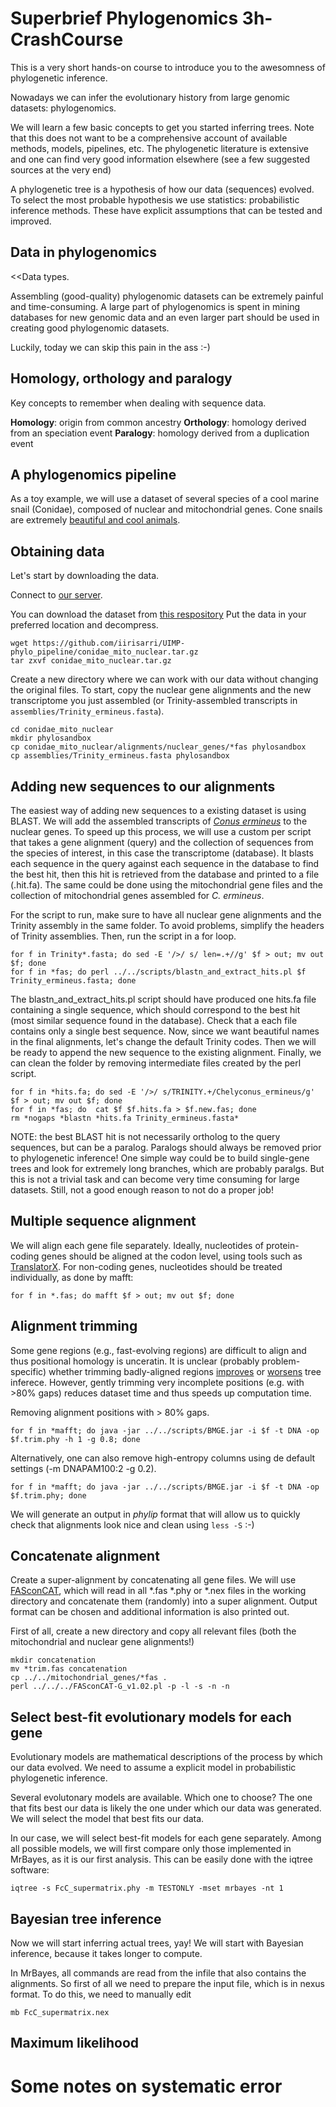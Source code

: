 # Superbrief Phylogenomics 3h-CrashCourse

This is a very short hands-on course to introduce you to the awesomness of phylogenetic inference.

Nowadays we can infer the evolutionary history from large genomic datasets: phylogenomics.

We will learn a few basic concepts to get you started inferring trees. Note that this does not want to be a comprehensive account of available methods, models, pipelines, etc. The phylogenetic literature is extensive and one can find very good information elsewhere (see a few suggested sources at the very end)

A phylogenetic tree is a hypothesis of how our data (sequences) evolved. To select the most probable hypothesis we use statistics: probabilistic inference methods. These have explicit assumptions that can be tested and improved.

## Data in phylogenomics

<<Data types.

Assembling (good-quality) phylogenomic datasets can be extremely painful and time-consuming. A large part of phylogenomics is spent in mining databases for new genomic data and an even larger part should be used in creating good phylogenomic datasets.

Luckily, today we can skip this pain in the ass :-)

## Homology, orthology and paralogy

Key concepts to remember when dealing with sequence data.

**Homology**: origin from common ancestry
**Orthology**: homology derived from an speciation event
**Paralogy**: homology derived from a duplication event

## A phylogenomics pipeline

As a toy example, we will use a dataset of several species of a cool marine snail (Conidae), composed of nuclear and mitochondrial genes.
Cone snails are extremely [beautiful and cool animals](https://www.youtube.com/watch?v=zcBmMPJrrKk).


## Obtaining data

Let's start by downloading the data.

Connect to [our server](https://datasciencehub.ifca.es/).

You can download the dataset from [this respository](https://github.com/iirisarri/UIMP-phylo_pipeline/conidae_mito_nuclear.zip)
Put the data in your preferred location and decompress.

```
wget https://github.com/iirisarri/UIMP-phylo_pipeline/conidae_mito_nuclear.tar.gz
tar zxvf conidae_mito_nuclear.tar.gz
```
Create a new directory where we can work with our data without changing the original files. To start, copy the nuclear gene alignments and the new transcriptome you just assembled (or Trinity-assembled transcripts in `assemblies/Trinity_ermineus.fasta`).
```
cd conidae_mito_nuclear
mkdir phylosandbox
cp conidae_mito_nuclear/alignments/nuclear_genes/*fas phylosandbox
cp assemblies/Trinity_ermineus.fasta phylosandbox
```

## Adding new sequences to our alignments

The easiest way of adding new sequences to a existing dataset is using BLAST. We will add the assembled transcripts of [*Conus ermineus*](https://en.wikipedia.org/wiki/Conus_ermineus) to the nuclear genes. To speed up this process, we will use a custom per script that takes a gene alignment \(query\) and the collection of sequences from the species of interest, in this case the transcriptome \(database\). It blasts each sequence in the query against each sequence in the database to find the best hit, then this hit is retrieved from the database and printed to a file (.hit.fa). The same could be done using the mitochondrial gene files and the collection of mitochondrial genes assembled for *C. ermineus*.

For the script to run, make sure to have all nuclear gene alignments and the Trinity assembly in the same folder. To avoid problems, simplify the headers of Trinity assemblies. Then, run the script in a for loop.

```
for f in Trinity*.fasta; do sed -E '/>/ s/ len=.+//g' $f > out; mv out $f; done
for f in *fas; do perl ../../scripts/blastn_and_extract_hits.pl $f Trinity_ermineus.fasta; done 
```
The blastn_and_extract_hits.pl script should have produced one hits.fa file containing a single sequence, which should correspond to the best hit (most similar sequence found in the database). Check that a each file contains only a single best sequence.
Now, since we want beautiful names in the final alignments, let's change the default Trinity codes. Then we will be ready to append the new sequence to the existing alignment. Finally, we can clean the folder by removing intermediate files created by the perl script.
```
for f in *hits.fa; do sed -E '/>/ s/TRINITY.+/Chelyconus_ermineus/g' $f > out; mv out $f; done
for f in *fas; do  cat $f $f.hits.fa > $f.new.fas; done
rm *nogaps *blastn *hits.fa Trinity_ermineus.fasta*
```
NOTE: the best BLAST hit is not necessarily ortholog to the query sequences, but can be a paralog. Paralogs should always be removed prior to phylogenetic inference! One simple way could be to build single-gene trees and look for extremely long branches, which are probably paralgs. But this is not a trivial task and can become very time consuming for large datasets. Still, not a good enough reason to not do a proper job!

## Multiple sequence alignment

We will align each gene file separately. Ideally, nucleotides of protein-coding genes should be aligned at the codon level, using tools such as [TranslatorX](http://translatorx.co.uk/). For non-coding genes, nucleotides should be treated individually, as done by mafft:

```
for f in *.fas; do mafft $f > out; mv out $f; done
```

## Alignment trimming

Some gene regions (e.g., fast-evolving regions) are difficult to align and thus positional homology is unceratin. It is unclear (probably problem-specific) whether trimming badly-aligned regions [improves](https://academic.oup.com/sysbio/article/56/4/564/1682121) or [worsens](https://academic.oup.com/sysbio/article/64/5/778/1685763) tree inferece. However, gently trimming very incomplete positions (e.g. with >80% gaps) reduces dataset time and thus speeds up computation time. 

Removing alignment positions with > 80% gaps.
```
for f in *mafft; do java -jar ../../scripts/BMGE.jar -i $f -t DNA -op $f.trim.phy -h 1 -g 0.8; done
```

Alternatively, one can also remove high-entropy columns using de default settings (-m DNAPAM100:2 -g 0.2).
```
for f in *mafft; do java -jar ../../scripts/BMGE.jar -i $f -t DNA -op $f.trim.phy; done
```
We will generate an output in *phylip* format that will allow us to quickly check that alignments look nice and clean using `less -S` :-)

## Concatenate alignment

Create a super-alignment by concatenating all gene files. We will use [FASconCAT](link), which will read in all \*.fas \*.phy or \*.nex files in the working directory and concatenate them (randomly) into a super alignment. Output format can be chosen and additional information is also printed out.

First of all, create a new directory and copy all relevant files (both the mitochondrial and nuclear gene alignments!)
```
mkdir concatenation
mv *trim.fas concatenation
cp ../../mitochondrial_genes/*fas .
perl ../../../FASconCAT-G_v1.02.pl -p -l -s -n -n
```

## Select best-fit evolutionary models for each gene

Evolutionary models are mathematical descriptions of the process by which our data evolved. We need to assume a explicit model in probabilistic phylogenetic inference. 

Several evolutonary models are available. Which one to choose? The one that fits best our data is likely the one under which our data was generated. We will select the model that best fits our data.

In our case, we will select best-fit models for each gene separately. Among all possible models, we will first compare only those implemented in MrBayes, as it is our first analysis. This can be easily done with the iqtree software:

```
iqtree -s FcC_supermatrix.phy -m TESTONLY -mset mrbayes -nt 1
```

## Bayesian tree inference

Now we will start inferring actual trees, yay! We will start with Bayesian inference, because it takes longer to compute.

In MrBayes, all commands are read from the infile that also contains the alignments. So first of all we need to prepare the input file, which is in nexus format. To do this, we need to manually edit

```
mb FcC_supermatrix.nex
```

## Maximum likelihood



# Some notes on systematic error

